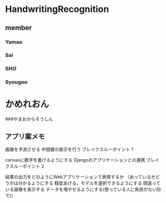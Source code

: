 # HandwritingRecognition
## member
### Yamao
### Sai
### SHO
### Syougoo
# かめれおん
###やまおからそうしん

## アプリ案メモ
画像を予測させる
中間層の表示を行う
ブレイクスルーポイント 1

canvasに数字を書けるようにする
Djangoのアプリケーションとの連携
ブレイクスルーポイント 2

結果の出力をどのようにWebアプリケーションで表現するか
（あっているかどうかは分かるようにする
  精度あげる。モデルを選択できるようにする
  間違っている画像を表示する
  データを増やせるようにする(使っている人に負担がない形で)）
